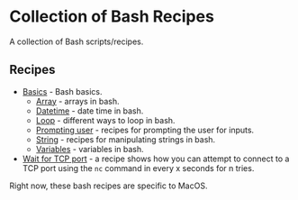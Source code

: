 # Collection of Bash Recipes

A collection of Bash scripts/recipes.

## Recipes

* [Basics](basics) - Bash basics.
  * [Array](basics/array) - arrays in bash. 
  * [Datetime](basics/datetime) - date time in bash.
  * [Loop](basics/loop) - different ways to loop in bash.
  * [Prompting user](basics/prompt) - recipes for prompting the user for inputs. 
  * [String](basics/string) - recipes for manipulating strings in bash.
  * [Variables](basics/variables) - variables in bash.
* [Wait for TCP port](wait-for-tcp) - a recipe shows how you can attempt to connect to a TCP port using the `nc` command in every x seconds for n tries.

Right now, these bash recipes are specific to MacOS.
